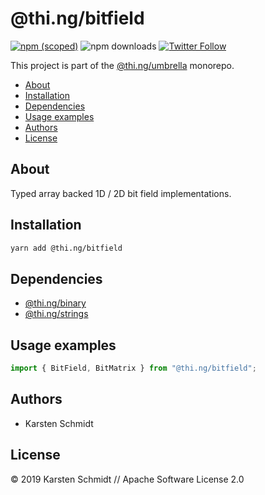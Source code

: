 # @thi.ng/bitfield

[![npm (scoped)](https://img.shields.io/npm/v/@thi.ng/bitfield.svg)](https://www.npmjs.com/package/@thi.ng/bitfield)
![npm downloads](https://img.shields.io/npm/dm/@thi.ng/bitfield.svg)
[![Twitter Follow](https://img.shields.io/twitter/follow/thing_umbrella.svg?style=flat-square&label=twitter)](https://twitter.com/thing_umbrella)

This project is part of the
[@thi.ng/umbrella](https://github.com/thi-ng/umbrella/) monorepo.

<!-- TOC depthFrom:2 depthTo:3 -->

- [About](#about)
- [Installation](#installation)
- [Dependencies](#dependencies)
- [Usage examples](#usage-examples)
- [Authors](#authors)
- [License](#license)

<!-- /TOC -->

## About

Typed array backed 1D / 2D bit field implementations.

## Installation

```bash
yarn add @thi.ng/bitfield
```

## Dependencies

- [@thi.ng/binary](https://github.com/thi-ng/umbrella/tree/master/packages/binary)
- [@thi.ng/strings](https://github.com/thi-ng/umbrella/tree/master/packages/strings)

## Usage examples

```ts
import { BitField, BitMatrix } from "@thi.ng/bitfield";
```

## Authors

- Karsten Schmidt

## License

&copy; 2019 Karsten Schmidt // Apache Software License 2.0
